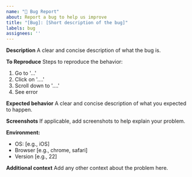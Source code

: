 ```yaml
---
name: "🐛 Bug Report"
about: Report a bug to help us improve
title: "[Bug]: [Short description of the bug]"
labels: bug
assignees: ''
---
```


**Description**
A clear and concise description of what the bug is.

**To Reproduce**
Steps to reproduce the behavior:
1. Go to '...'
2. Click on '....'
3. Scroll down to '....'
4. See error

**Expected behavior**
A clear and concise description of what you expected to happen.

**Screenshots**
If applicable, add screenshots to help explain your problem.

**Environment:**
 - OS: [e.g., iOS]
 - Browser [e.g., chrome, safari]
 - Version [e.g., 22]

**Additional context**
Add any other context about the problem here.
